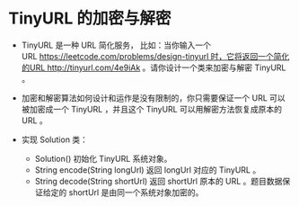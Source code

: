 # TinyURL 的加密与解密

- TinyURL 是一种 URL 简化服务， 比如：当你输入一个 URL https://leetcode.com/problems/design-tinyurl 时，它将返回一个简化的URL http://tinyurl.com/4e9iAk 。请你设计一个类来加密与解密 TinyURL 。

- 加密和解密算法如何设计和运作是没有限制的，你只需要保证一个 URL 可以被加密成一个 TinyURL ，并且这个 TinyURL 可以用解密方法恢复成原本的 URL 。

- 实现 Solution 类：

    - Solution() 初始化 TinyURL 系统对象。
    - String encode(String longUrl) 返回 longUrl 对应的 TinyURL 。
    - String decode(String shortUrl) 返回 shortUrl 原本的 URL 。题目数据保证给定的 shortUrl 是由同一个系统对象加密的。


